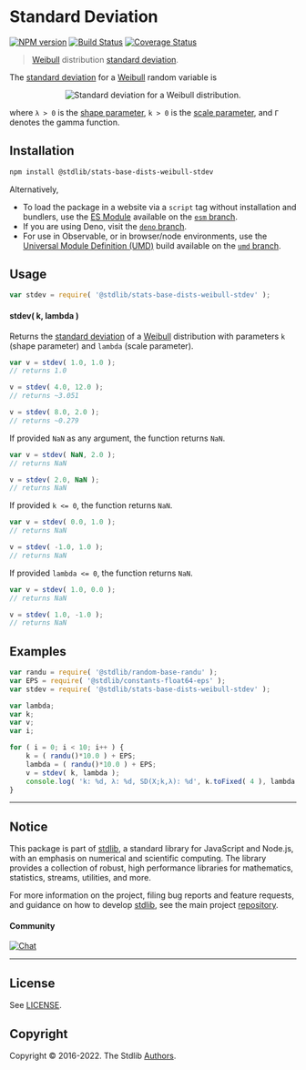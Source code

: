 <!--

@license Apache-2.0

Copyright (c) 2018 The Stdlib Authors.

Licensed under the Apache License, Version 2.0 (the "License");
you may not use this file except in compliance with the License.
You may obtain a copy of the License at

   http://www.apache.org/licenses/LICENSE-2.0

Unless required by applicable law or agreed to in writing, software
distributed under the License is distributed on an "AS IS" BASIS,
WITHOUT WARRANTIES OR CONDITIONS OF ANY KIND, either express or implied.
See the License for the specific language governing permissions and
limitations under the License.

-->

# Standard Deviation

[![NPM version][npm-image]][npm-url] [![Build Status][test-image]][test-url] [![Coverage Status][coverage-image]][coverage-url] <!-- [![dependencies][dependencies-image]][dependencies-url] -->

> [Weibull][weibull-distribution] distribution [standard deviation][standard-deviation].

<!-- Section to include introductory text. Make sure to keep an empty line after the intro `section` element and another before the `/section` close. -->

<section class="intro">

The [standard deviation][standard-deviation] for a [Weibull][weibull-distribution] random variable is

<!-- <equation class="equation" label="eq:weibull_stdev" align="center" raw="\sigma = \lambda \sqrt{\Gamma\left(1+\frac{2}{k}\right) - \left(\Gamma\left(1+\frac{1}{k}\right)\right)^2}" alt="Standard deviation for a Weibull distribution."> -->

<div class="equation" align="center" data-raw-text="\sigma = \lambda \sqrt{\Gamma\left(1+\frac{2}{k}\right) - \left(\Gamma\left(1+\frac{1}{k}\right)\right)^2}" data-equation="eq:weibull_stdev">
    <img src="https://cdn.jsdelivr.net/gh/stdlib-js/stdlib@591cf9d5c3a0cd3c1ceec961e5c49d73a68374cb/lib/node_modules/@stdlib/stats/base/dists/weibull/stdev/docs/img/equation_weibull_stdev.svg" alt="Standard deviation for a Weibull distribution.">
    <br>
</div>

<!-- </equation> -->

where `λ > 0` is the [shape parameter][shape], `k > 0` is the [scale parameter][scale], and `Γ` denotes the gamma function.

</section>

<!-- /.intro -->

<!-- Package usage documentation. -->

<section class="installation">

## Installation

```bash
npm install @stdlib/stats-base-dists-weibull-stdev
```

Alternatively,

-   To load the package in a website via a `script` tag without installation and bundlers, use the [ES Module][es-module] available on the [`esm` branch][esm-url].
-   If you are using Deno, visit the [`deno` branch][deno-url].
-   For use in Observable, or in browser/node environments, use the [Universal Module Definition (UMD)][umd] build available on the [`umd` branch][umd-url].

</section>

<section class="usage">

## Usage

```javascript
var stdev = require( '@stdlib/stats-base-dists-weibull-stdev' );
```

#### stdev( k, lambda )

Returns the [standard deviation][standard-deviation] of a [Weibull][weibull-distribution] distribution with parameters `k` (shape parameter) and `lambda` (scale parameter).

```javascript
var v = stdev( 1.0, 1.0 );
// returns 1.0

v = stdev( 4.0, 12.0 );
// returns ~3.051

v = stdev( 8.0, 2.0 );
// returns ~0.279
```

If provided `NaN` as any argument, the function returns `NaN`.

```javascript
var v = stdev( NaN, 2.0 );
// returns NaN

v = stdev( 2.0, NaN );
// returns NaN
```

If provided `k <= 0`, the function returns `NaN`.

```javascript
var v = stdev( 0.0, 1.0 );
// returns NaN

v = stdev( -1.0, 1.0 );
// returns NaN
```

If provided `lambda <= 0`, the function returns `NaN`.

```javascript
var v = stdev( 1.0, 0.0 );
// returns NaN

v = stdev( 1.0, -1.0 );
// returns NaN
```

</section>

<!-- /.usage -->

<!-- Package usage notes. Make sure to keep an empty line after the `section` element and another before the `/section` close. -->

<section class="notes">

</section>

<!-- /.notes -->

<!-- Package usage examples. -->

<section class="examples">

## Examples

<!-- eslint no-undef: "error" -->

```javascript
var randu = require( '@stdlib/random-base-randu' );
var EPS = require( '@stdlib/constants-float64-eps' );
var stdev = require( '@stdlib/stats-base-dists-weibull-stdev' );

var lambda;
var k;
var v;
var i;

for ( i = 0; i < 10; i++ ) {
    k = ( randu()*10.0 ) + EPS;
    lambda = ( randu()*10.0 ) + EPS;
    v = stdev( k, lambda );
    console.log( 'k: %d, λ: %d, SD(X;k,λ): %d', k.toFixed( 4 ), lambda.toFixed( 4 ), v.toFixed( 4 ) );
}
```

</section>

<!-- /.examples -->

<!-- Section to include cited references. If references are included, add a horizontal rule *before* the section. Make sure to keep an empty line after the `section` element and another before the `/section` close. -->

<section class="references">

</section>

<!-- /.references -->

<!-- Section for related `stdlib` packages. Do not manually edit this section, as it is automatically populated. -->

<section class="related">

</section>

<!-- /.related -->

<!-- Section for all links. Make sure to keep an empty line after the `section` element and another before the `/section` close. -->


<section class="main-repo" >

* * *

## Notice

This package is part of [stdlib][stdlib], a standard library for JavaScript and Node.js, with an emphasis on numerical and scientific computing. The library provides a collection of robust, high performance libraries for mathematics, statistics, streams, utilities, and more.

For more information on the project, filing bug reports and feature requests, and guidance on how to develop [stdlib][stdlib], see the main project [repository][stdlib].

#### Community

[![Chat][chat-image]][chat-url]

---

## License

See [LICENSE][stdlib-license].


## Copyright

Copyright &copy; 2016-2022. The Stdlib [Authors][stdlib-authors].

</section>

<!-- /.stdlib -->

<!-- Section for all links. Make sure to keep an empty line after the `section` element and another before the `/section` close. -->

<section class="links">

[npm-image]: http://img.shields.io/npm/v/@stdlib/stats-base-dists-weibull-stdev.svg
[npm-url]: https://npmjs.org/package/@stdlib/stats-base-dists-weibull-stdev

[test-image]: https://github.com/stdlib-js/stats-base-dists-weibull-stdev/actions/workflows/test.yml/badge.svg?branch=main
[test-url]: https://github.com/stdlib-js/stats-base-dists-weibull-stdev/actions/workflows/test.yml?query=branch:main

[coverage-image]: https://img.shields.io/codecov/c/github/stdlib-js/stats-base-dists-weibull-stdev/main.svg
[coverage-url]: https://codecov.io/github/stdlib-js/stats-base-dists-weibull-stdev?branch=main

<!--

[dependencies-image]: https://img.shields.io/david/stdlib-js/stats-base-dists-weibull-stdev.svg
[dependencies-url]: https://david-dm.org/stdlib-js/stats-base-dists-weibull-stdev/main

-->

[umd]: https://github.com/umdjs/umd
[es-module]: https://developer.mozilla.org/en-US/docs/Web/JavaScript/Guide/Modules

[deno-url]: https://github.com/stdlib-js/stats-base-dists-weibull-stdev/tree/deno
[umd-url]: https://github.com/stdlib-js/stats-base-dists-weibull-stdev/tree/umd
[esm-url]: https://github.com/stdlib-js/stats-base-dists-weibull-stdev/tree/esm

[chat-image]: https://img.shields.io/gitter/room/stdlib-js/stdlib.svg
[chat-url]: https://gitter.im/stdlib-js/stdlib/

[stdlib]: https://github.com/stdlib-js/stdlib

[stdlib-authors]: https://github.com/stdlib-js/stdlib/graphs/contributors

[stdlib-license]: https://raw.githubusercontent.com/stdlib-js/stats-base-dists-weibull-stdev/main/LICENSE

[weibull-distribution]: https://en.wikipedia.org/wiki/Weibull_distribution

[standard-deviation]: https://en.wikipedia.org/wiki/Standard_deviation

[shape]: https://en.wikipedia.org/wiki/Shape_parameter

[scale]: https://en.wikipedia.org/wiki/Scale_parameter

</section>

<!-- /.links -->
